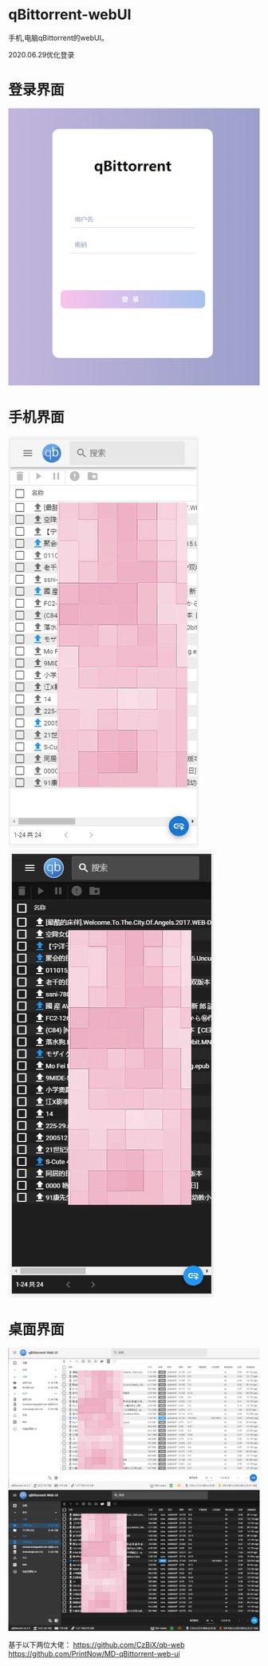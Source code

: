 # qBittorrent-webUI
手机,电脑qBittorrent的webUI。

2020.06.29优化登录

# 登录界面
![Alt text](https://github.com/luojineng/qBittorrent-webUI/blob/master/login.png)

# 手机界面
![Alt text](https://github.com/luojineng/qBittorrent-webUI/blob/master/wap11.png)
![Alt text](https://github.com/luojineng/qBittorrent-webUI/blob/master/wap12.png)

# 桌面界面
![Alt text](https://github.com/luojineng/qBittorrent-webUI/blob/master/web11.png)
![Alt text](https://github.com/luojineng/qBittorrent-webUI/blob/master/web12.png)

基于以下两位大佬：
https://github.com/CzBiX/qb-web
https://github.com/PrintNow/MD-qBittorrent-web-ui

